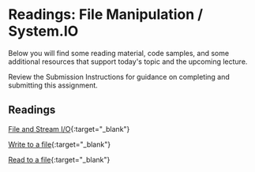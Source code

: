 # Readings: File Manipulation / System.IO

Below you will find some reading material, code samples, and some additional resources that support today's topic and the upcoming lecture.

Review the Submission Instructions for guidance on completing and submitting this assignment.

## Readings

[File and Stream I/O](https://docs.microsoft.com/en-us/dotnet/standard/io/index){:target="_blank"}

<!-- Mix it up! Create the questions with pointed answers, fill in the blank, or opinion/open ended -->

[Write to a file](https://docs.microsoft.com/en-us/dotnet/standard/io/how-to-write-text-to-a-file){:target="_blank"}

<!-- Mix it up! Create the questions with pointed answers, fill in the blank, or opinion/open ended -->

[Read to a file](https://docs.microsoft.com/en-us/dotnet/standard/io/how-to-read-and-write-to-a-newly-created-data-file){:target="_blank"}

<!-- Mix it up! Create the questions with pointed answers, fill in the blank, or opinion/open ended -->
